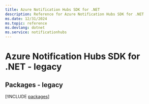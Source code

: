 ```yaml
---
title: Azure Notification Hubs SDK for .NET
description: Reference for Azure Notification Hubs SDK for .NET
ms.date: 12/31/2024
ms.topic: reference
ms.devlang: dotnet
ms.service: notificationhubs
---
```

# Azure Notification Hubs SDK for .NET - legacy
## Packages - legacy
[!INCLUDE [packages](notification-hubs-index.md)]
